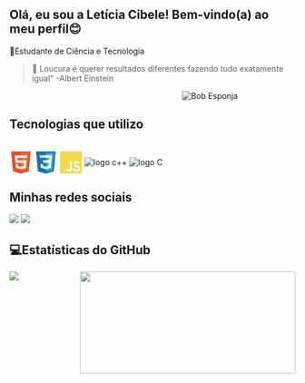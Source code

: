 ## Olá, eu sou a Letícia Cibele! Bem-vindo(a) ao meu perfil😊

📘Estudante de Ciência e Tecnologia
>💭 Loucura é querer resultados diferentes fazendo tudo exatamente igual" -Albert Einstein

<div>
<img align="right" alt="Bob Esponja" width="200" height="200" src="https://media.giphy.com/media/v1.Y2lkPTc5MGI3NjExNjg5MzA3NmEwYTdjOGQ4NzkxNTRjM2FmYzlkMTdjOTJmZDA3NTg5ZCZjdD1n/WoWm8YzFQJg5i/giphy.gif">
</div>

<br />

## Tecnologias que utilizo
<div style="display: inline_block"><br>
<img src="https://raw.githubusercontent.com/devicons/devicon/master/icons/html5/html5-original.svg" align="center" width="40" height="40" alt="logo html">
<img src="https://raw.githubusercontent.com/devicons/devicon/master/icons/css3/css3-original.svg" align="center" width="40" height="40" alt="logo css">
<img src="https://raw.githubusercontent.com/devicons/devicon/master/icons/javascript/javascript-plain.svg" align="center" width="40" height="40" alt="logo JavaScript">
<img src="https://cdn.jsdelivr.net/gh/devicons/devicon/icons/cplusplus/cplusplus-original.svg" align="center" width="40" height="40" alt="logo c++">
<img src="https://cdn.jsdelivr.net/gh/devicons/devicon/icons/c/c-original.svg" align="center" width="40" height="40" alt="logo C"/>
</div>

## Minhas redes sociais

<div>
    <a href="https://www.instagram.com/leh_cibelle/" target="_blank"><img src="https://img.shields.io/badge/-Instagram-%23E4405F?style=for-the-badge&logo=instagram&logoColor=white" target="_blank"></a>
    <a href ="mailto:leticiacibele.cl@gmail.com"><img src="https://img.shields.io/badge/Gmail-D14836?style=for-the-badge&logo=gmail&logoColor=white" target="_blank"></a>
</div>


## 💻Estatísticas do GitHub

<div aling="center">
<a href="https://github.com/lehcibele">
    
<img height="180em" src="https://github-readme-stats.vercel.app/api?username=lehcibele&show_icons=true&theme=gruvbox"/>
<img height="180em" width="380em" align="right" src="https://github-readme-stats.vercel.app/api/top-langs/?username=lehcibele&show_icons=true&theme=gruvbox&layout=compact&langs_count=10"/>

</div>

